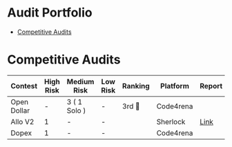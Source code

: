 # Audit Portfolio
- [Competitive Audits](#competitive-audits)

# Competitive Audits
|    Contest    |   High Risk   |   Medium Risk    |    Low Risk   |   Ranking     |   Platform    |    Report     |
| ------------- | ------------- |  -------------   | ------------- | ------------- | ------------- | ------------- |
|  Open Dollar  |       -       |  3 ( 1 Solo )    | -             |     3rd 🥉    |   Code4rena   |               |
|   Allo V2     |       1       |  -               | -             |               |   Sherlock    | [Link](https://github.com/sherlock-audit/2023-09-Gitcoin-judging/issues/237)|
|    Dopex      |       1       |  -               | -             |               |   Code4rena   |               |
